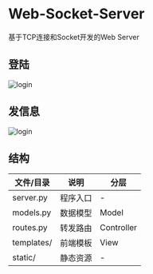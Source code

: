 # Web-Socket-Server
基于TCP连接和Socket开发的Web Server

## 登陆
![login](https://github.com/HarpSun/Web-Socket-Server/blob/master/screencast/login.gif)

## 发信息
![login](https://github.com/HarpSun/Web-Socket-Server/blob/master/screencast/message.gif)

## 结构

| 文件/目录  |   说明   |    分层    |
| ---------- | -------- | ---------- |
| server.py  | 程序入口 | -          |
| models.py    | 数据模型 | Model      |
| routes.py    | 转发路由 | Controller |
| templates/ | 前端模板 | View       |
| static/    | 静态资源 | -          |
